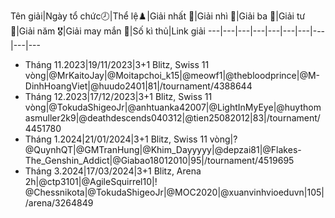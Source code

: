 Tên giải|Ngày tổ chức🕗|Thể lệ♟️|Giải nhất 🥇|Giải nhì 🥈|Giải ba 🥉|Giải tư 🏅|Giải năm 🎖️|Giải may mắn 🌟|Số kì thủ|Link giải
---|---|---|---|---|---|---|---|---|---
* Tháng 11.2023|19/11/2023|3+1 Blitz, Swiss 11 vòng|@MrKaitoJay|@Moitapchoi_k15|@meowf1|@thebloodprince|@M-DinhHoangViet|@huudo2401|81|/tournament/4388644
* Tháng 12.2023|17/12/2023|3+1 Blitz, Swiss 11 vòng|@TokudaShigeoJr|@anhtuanka42007|@LightInMyEye|@huythomasmuller2k9|@deathdescends040312|@tien25082012|83|/tournament/4451780
* Tháng 1.2024|21/01/2024|3+1 Blitz, Swiss 11 vòng|? @QuynhQT|@GMTranHung|@Khim_Dayyyyy|@depzai81|@Flakes-The_Genshin_Addict|@Giabao18012010|95|/tournament/4519695
* Tháng 3.2024|17/03/2024|3+1 Blitz, Arena 2h|@ctp3101|@AgileSquirrel10|! @Chessnikota|@TokudaShigeoJr|@MOC2020|@xuanvinhvioeduvn|105|/arena/3264849

